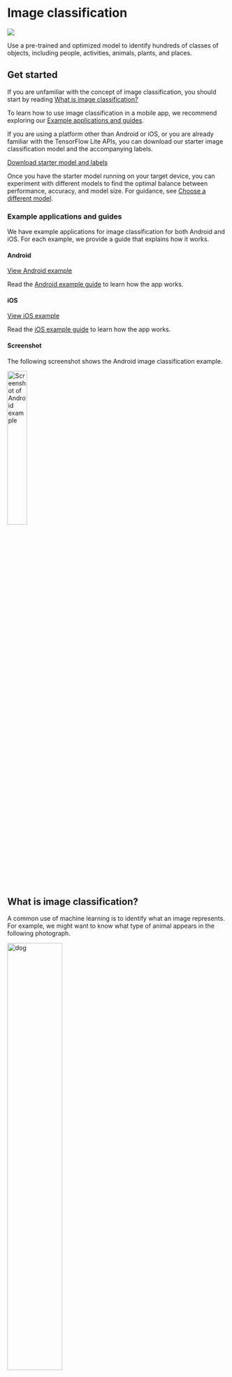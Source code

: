 # Image classification

<img src="../images/image.png" class="attempt-right">

Use a pre-trained and optimized model to identify hundreds of classes of
objects, including people, activities, animals, plants, and places.

## Get started

If you are unfamiliar with the concept of image classification, you should start
by reading <a href="#what_is_image_classification">What is image
classification?</a>

To learn how to use image classification in a mobile app, we recommend exploring
our <a href="#example_applications_and_guides">Example applications and
guides</a>.

If you are using a platform other than Android or iOS, or you are already
familiar with the TensorFlow Lite APIs, you can download our starter image
classification model and the accompanying labels.

<a class="button button-primary" href="https://storage.googleapis.com/download.tensorflow.org/models/tflite/mobilenet_v1_1.0_224_quant_and_labels.zip">Download
starter model and labels</a>

Once you have the starter model running on your target device, you can
experiment with different models to find the optimal balance between
performance, accuracy, and model size. For guidance, see
<a href="#choose_a_different_model">Choose a different model</a>.

### Example applications and guides

We have example applications for image classification for both Android and iOS.
For each example, we provide a guide that explains how it works.

#### Android

<a class="button button-primary" href="https://github.com/tensorflow/examples/tree/master/lite/examples/image_classification/android">View
Android example</a>

Read the
[Android example guide](https://github.com/tensorflow/examples/tree/master/lite/examples/image_classification/android/EXPLORE_THE_CODE.md)
to learn how the app works.

#### iOS

<a class="button button-primary" href="https://github.com/tensorflow/examples/tree/master/lite/examples/image_classification/ios">View
iOS example</a>

Read the
[iOS example guide](https://github.com/tensorflow/examples/tree/master/lite/examples/image_classification/ios/EXPLORE_THE_CODE.md)
to learn how the app works.

#### Screenshot

The following screenshot shows the Android image classification example.

<img src="images/android_banana.png" alt="Screenshot of Android example" width="30%">

## What is image classification?

A common use of machine learning is to identify what an image represents. For
example, we might want to know what type of animal appears in the following
photograph.

<img src="images/dog.png" alt="dog" width="50%">

The task of predicting what an image represents is called _image
classification_. An image classification model is trained to recognize various
classes of images. For example, a model might be trained to recognize photos
representing three different types of animals: rabbits, hamsters, and dogs.

When we subsequently provide a new image as input to the model, it will output
the probabilities of the image representing each of the types of animal it was
trained on. An example output might be as follows:

<table style="width: 40%;">
  <thead>
    <tr>
      <th>Animal type</th>
      <th>Probability</th>
    </tr>
  </thead>
  <tbody>
    <tr>
      <td>Rabbit</td>
      <td>0.07</td>
    </tr>
    <tr>
      <td>Hamster</td>
      <td>0.02</td>
    </tr>
    <tr>
      <td style="background-color: #fcb66d;">Dog</td>
      <td style="background-color: #fcb66d;">0.91</td>
    </tr>
  </tbody>
</table>

Based on the output, we can see that the classification model has predicted that
the image has a high probability of representing a dog.

Note: Image classification can only tell you the probability that an image
represents one or more of the classes that the model was trained on. It cannot
tell you the position or identity of objects within the image. If you need to
identify objects and their positions within images, you should use an
<a href="../object_detection/overview.md">object detection</a> model.

### Training, labels, and inference

During training, an image classification model is fed images and their
associated _labels_. Each label is the name of a distinct concept, or class,
that the model will learn to recognize.

Given sufficient training data (often hundreds or thousands of images per
label), an image classification model can learn to predict whether new images
belong to any of the classes it has been trained on. This process of prediction
is called _inference_.

To perform inference, an image is passed as input to a model. The model will
then output an array of probabilities between 0 and 1. With our example model,
this process might look like the following:

<table style="width: 60%">
  <tr style="border-top: 0px;">
    <td style="width: 40%"><img src="images/dog.png" alt="dog"></td>
    <td style="width: 20%; font-size: 2em; vertical-align: middle; text-align: center;">→</td>
    <td style="width: 40%; vertical-align: middle; text-align: center;">[0.07, 0.02, 0.91]</td>
</table>

Each number in the output corresponds to a label in our training data.
Associating our output with the three labels the model was trained on, we can
see the model has predicted a high probability that the image represents a dog.

<table style="width: 40%;">
  <thead>
    <tr>
      <th>Label</th>
      <th>Probability</th>
    </tr>
  </thead>
  <tbody>
    <tr>
      <td>rabbit</td>
      <td>0.07</td>
    </tr>
    <tr>
      <td>hamster</td>
      <td>0.02</td>
    </tr>
    <tr>
      <td style="background-color: #fcb66d;">dog</td>
      <td style="background-color: #fcb66d;">0.91</td>
    </tr>
  </tbody>
</table>

You might notice that the sum of all the probabilities (for rabbit, hamster, and
dog) is equal to 1. This is a common type of output for models with multiple
classes (see
<a href="https://developers.google.com/machine-learning/crash-course/multi-class-neural-networks/softmax">Softmax</a>
for more information).

### Ambiguous results

Since the probabilities will always sum to 1, if the image is not confidently
recognized as belonging to any of the classes the model was trained on you may
see the probability distributed throughout the labels without any one value
being significantly larger.

For example, the following might indicate an ambiguous result:

<table style="width: 40%;">
  <thead>
    <tr>
      <th>Label</th>
      <th>Probability</th>
    </tr>
  </thead>
  <tbody>
    <tr>
      <td>rabbit</td>
      <td>0.31</td>
    </tr>
    <tr>
      <td>hamster</td>
      <td>0.35</td>
    </tr>
    <tr>
      <td>dog</td>
      <td>0.34</td>
    </tr>
  </tbody>
</table>

### Uses and limitations

The image classification models that we provide are useful for single-label
classification, which means predicting which single label the image is most
likely to represent. They are trained to recognize 1000 classes of image. For a
full list of classes, see the labels file in the
<a href="https://storage.googleapis.com/download.tensorflow.org/models/tflite/mobilenet_v1_1.0_224_quant_and_labels.zip">model
zip</a>.

If you want to train a model to recognize new classes, see
<a href="#customize_model">Customize model</a>.

For the following use cases, you should use a different type of model:

<ul>
  <li>Predicting the type and position of one or more objects within an image (see <a href="../object_detection/overview.md">Object detection</a>)</li>
  <li>Predicting the composition of an image, for example subject versus background (see <a href="../segmentation/overview.md">Segmentation</a>)</li>
</ul>

Once you have the starter model running on your target device, you can
experiment with different models to find the optimal balance between
performance, accuracy, and model size. For guidance, see
<a href="#choose_a_different_model">Choose a different model</a>.

## Choose a different model

There are a large number of image classification models available on our
<a href="../../guide/hosted_models.md">List of hosted models</a>. You should aim
to choose the optimal model for your application based on performance, accuracy
and model size. There are trade-offs between each of them.

### Performance

We measure performance in terms of the amount of time it takes for a model to
run inference on a given piece of hardware. The less time, the faster the model.

The performance you require depends on your application. Performance can be
important for applications like real-time video, where it may be important to
analyze each frame in the time before the next frame is drawn (e.g. inference
must be faster than 33ms to perform real-time inference on a 30fps video
stream).

Our quantized MobileNet models’ performance ranges from 3.7ms to 80.3 ms.

### Accuracy

We measure accuracy in terms of how often the model correctly classifies an
image. For example, a model with a stated accuracy of 60% can be expected to
classify an image correctly an average of 60% of the time.

Our <a href="../../guide/hosted_models.md">list of hosted models</a> provides
Top-1 and Top-5 accuracy statistics. Top-1 refers to how often the correct label
appears as the label with the highest probability in the model’s output. Top-5
refers to how often the correct label appears in the top 5 highest probabilities
in the model’s output.

Our quantized MobileNet models’ Top-5 accuracy ranges from 64.4 to 89.9%.

### Size

The size of a model on-disk varies with its performance and accuracy. Size may
be important for mobile development (where it might impact app download sizes)
or when working with hardware (where available storage might be limited).

Our quantized MobileNet models’ size ranges from 0.5 to 3.4 Mb.

### Architecture

There are several different architectures of models available on
<a href="../../guide/hosted_models.md">List of hosted models</a>, indicated by
the model’s name. For example, you can choose between MobileNet, Inception, and
others.

The architecture of a model impacts its performance, accuracy, and size. All of
our hosted models are trained on the same data, meaning you can use the provided
statistics to compare them and choose which is optimal for your application.

Note: The image classification models we provide accept varying sizes of input. For some models, this is indicated in the filename. For example, the Mobilenet_V1_1.0_224 model accepts an input of 224x224 pixels. <br /><br />All of the models require three color channels per pixel (red, green, and blue). Quantized models require 1 byte per channel, and float models require 4 bytes per channel.<br /><br />Our <a href="https://github.com/tensorflow/examples/tree/master/lite/examples/image_classification/android/EXPLORE_THE_CODE.md">Android</a> and <a href="https://github.com/tensorflow/examples/tree/master/lite/examples/image_classification/ios/EXPLORE_THE_CODE.md">iOS</a> code samples demonstrate how to process full-sized camera images into the required format for each model.

## Customize model

The pre-trained models we provide are trained to recognize 1000 classes of
image. For a full list of classes, see the labels file in the
<a href="https://storage.googleapis.com/download.tensorflow.org/models/tflite/mobilenet_v1_1.0_224_quant_and_labels.zip">model
zip</a>.

You can use a technique known as _transfer learning_ to re-train a model to
recognize classes not in the original set. For example, you could re-train the
model to distinguish between different species of tree, despite there being no
trees in the original training data. To do this, you will need a set of training
images for each of the new labels you wish to train.

Learn how to perform transfer learning in the
<a href="https://codelabs.developers.google.com/codelabs/recognize-flowers-with-tensorflow-on-android/#0">Recognize
flowers with TensorFlow</a> codelab.
